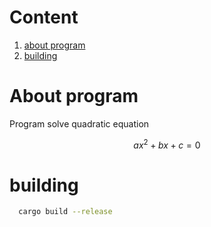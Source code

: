 # Content
1. [about program](#about-program)
2. [building](#building)

# About program

Program solve quadratic equation 

$$ ax^2 + bx + c = 0 $$


# building

````sh
  cargo build --release
````
